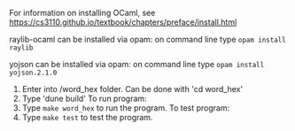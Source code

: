 For information on installing OCaml, 
see https://cs3110.github.io/textbook/chapters/preface/install.html

raylib-ocaml can be installed via opam:
on command line type `opam install raylib`

yojson can be installed via opam:
on command line type `opam install yojson.2.1.0`

1. Enter into /word_hex folder. Can be done with 'cd word_hex'
2. Type 'dune build'
To run program:
  3. Type `make word_hex` to run the program.
To test program:
  3. Type `make test` to test the program.